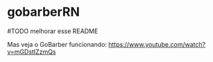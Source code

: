 # gobarberRN

#TODO melhorar esse README

Mas veja o GoBarber funcionando:
https://www.youtube.com/watch?v=mGDstIZzmQs
